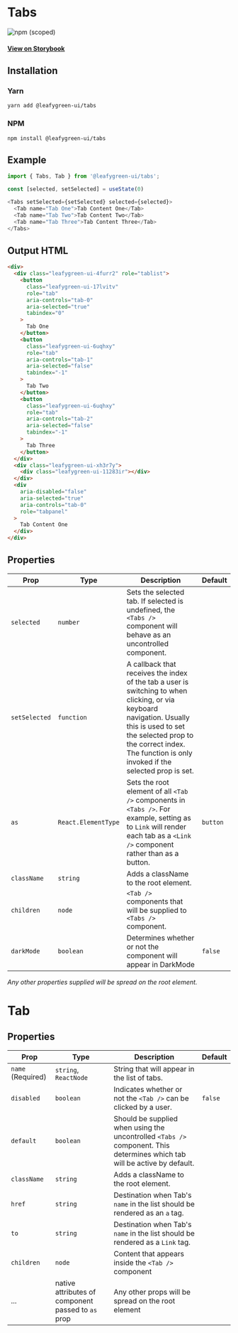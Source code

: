# Tabs

![npm (scoped)](https://img.shields.io/npm/v/@leafygreen-ui/tabs.svg)

#### [View on Storybook](https://mongodb.github.io/leafygreen-ui/?path=/story/tabs--uncontrolled)

## Installation

### Yarn

```shell
yarn add @leafygreen-ui/tabs
```

### NPM

```shell
npm install @leafygreen-ui/tabs
```

## Example

```js
import { Tabs, Tab } from '@leafygreen-ui/tabs';

const [selected, setSelected] = useState(0)

<Tabs setSelected={setSelected} selected={selected}>
  <Tab name="Tab One">Tab Content One</Tab>
  <Tab name="Tab Two">Tab Content Two</Tab>
  <Tab name="Tab Three">Tab Content Three</Tab>
</Tabs>
```

## Output HTML

```html
<div>
  <div class="leafygreen-ui-4furr2" role="tablist">
    <button
      class="leafygreen-ui-17lvitv"
      role="tab"
      aria-controls="tab-0"
      aria-selected="true"
      tabindex="0"
    >
      Tab One
    </button>
    <button
      class="leafygreen-ui-6uqhxy"
      role="tab"
      aria-controls="tab-1"
      aria-selected="false"
      tabindex="-1"
    >
      Tab Two
    </button>
    <button
      class="leafygreen-ui-6uqhxy"
      role="tab"
      aria-controls="tab-2"
      aria-selected="false"
      tabindex="-1"
    >
      Tab Three
    </button>
  </div>
  <div class="leafygreen-ui-xh3r7y">
    <div class="leafygreen-ui-11283ir"></div>
  </div>
  <div
    aria-disabled="false"
    aria-selected="true"
    aria-controls="tab-0"
    role="tabpanel"
  >
    Tab Content One
  </div>
</div>
```

## Properties

| Prop          | Type                | Description                                                                                                                                                                                                                                   | Default  |
| ------------- | ------------------- | --------------------------------------------------------------------------------------------------------------------------------------------------------------------------------------------------------------------------------------------- | -------- |
| `selected`    | `number`            | Sets the selected tab. If selected is undefined, the `<Tabs />` component will behave as an uncontrolled component.                                                                                                                           |          |
| `setSelected` | `function`          | A callback that receives the index of the tab a user is switching to when clicking, or via keyboard navigation. Usually this is used to set the selected prop to the correct index. The function is only invoked if the selected prop is set. |          |
| `as`          | `React.ElementType` | Sets the root element of all `<Tab />` components in `<Tabs />`. For example, setting as to `Link` will render each tab as a `<Link />` component rather than as a button.                                                                    | `button` |
| `className`   | `string`            | Adds a className to the root element.                                                                                                                                                                                                         |          |
| `children`    | `node`              | `<Tab />` components that will be supplied to `<Tabs />` component.                                                                                                                                                                           |          |
| `darkMode`    | `boolean`           | Determines whether or not the component will appear in DarkMode                                                                                                                                                                               | `false`  |

_Any other properties supplied will be spread on the root element._

# Tab

## Properties

| Prop              | Type                                               | Description                                                                                                               | Default |
| ----------------- | -------------------------------------------------- | ------------------------------------------------------------------------------------------------------------------------- | ------- |
| `name` (Required) | `string`, `ReactNode`                              | String that will appear in the list of tabs.                                                                              |         |
| `disabled`        | `boolean`                                          | Indicates whether or not the `<Tab />` can be clicked by a user.                                                          | `false` |
| `default`         | `boolean`                                          | Should be supplied when using the uncontrolled `<Tabs />` component. This determines which tab will be active by default. |         |
| `className`       | `string`                                           | Adds a className to the root element.                                                                                     |         |
| `href`            | `string`                                           | Destination when Tab's `name` in the list should be rendered as an `a` tag.                                               |         |
| `to`              | `string`                                           | Destination when Tab's `name` in the list should be rendered as a `Link` tag.                                             |         |
| `children`        | `node`                                             | Content that appears inside the `<Tab />` component                                                                       |         |
| ...               | native attributes of component passed to `as` prop | Any other props will be spread on the root element                                                                        |         |
